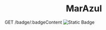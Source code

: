 <h1 align="center"> MarAzul </h1>

GET /badge/:badgeContent
<img alt="Static Badge" src="https://img.shields.io/badge/License%20-%20MIT">
